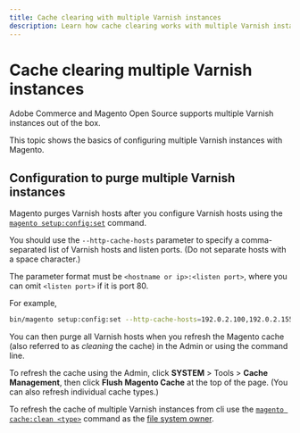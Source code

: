 ```yaml
---
title: Cache clearing with multiple Varnish instances
description: Learn how cache clearing works with multiple Varnish instances.
---
```


# Cache clearing multiple Varnish instances

Adobe Commerce and Magento Open Source supports multiple Varnish instances out of the box.

This topic shows the basics of configuring multiple Varnish instances with Magento.

## Configuration to purge multiple Varnish instances

Magento purges Varnish hosts after you configure Varnish hosts using the [`magento setup:config:set`](https://devdocs.magento.com/guides/v2.4/install-gde/install/cli/install-cli-subcommands-deployment.html) command.

You should use the `--http-cache-hosts` parameter to specify a comma-separated list of Varnish hosts and listen ports. (Do not separate hosts with a space character.)

The parameter format must be `<hostname or ip>:<listen port>`, where you can omit `<listen port>` if it is port 80.

For example,

```bash
bin/magento setup:config:set --http-cache-hosts=192.0.2.100,192.0.2.155:8080
```

You can then purge all Varnish hosts when you refresh the Magento cache (also referred to as *cleaning* the cache) in the Admin or using the command line.

To refresh the cache using the Admin, click **SYSTEM** > Tools > **Cache Management**, then click **Flush Magento Cache** at the top of the page. (You can also refresh individual cache types.)

To refresh the cache of multiple Varnish instances from cli use the [`magento cache:clean <type>`](../cli/manage-cache.md#clean-and-flush-cache-types) command as the [file system owner](https://devdocs.magento.com/guides/v2.4/install-gde/prereq/file-sys-perms-over.html).
